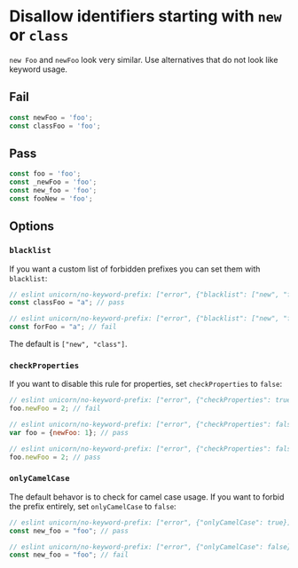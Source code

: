 # Disallow identifiers starting with `new` or `class`

`new Foo` and `newFoo` look very similar. Use alternatives that do not look like keyword usage.

## Fail

```js
const newFoo = 'foo';
const classFoo = 'foo';
```


## Pass

```js
const foo = 'foo';
const _newFoo = 'foo';
const new_foo = 'foo';
const fooNew = 'foo';
```


## Options

### `blacklist`

If you want a custom list of forbidden prefixes you can set them with `blacklist`:

```js
// eslint unicorn/no-keyword-prefix: ["error", {"blacklist": ["new", "for"]}]
const classFoo = "a"; // pass

// eslint unicorn/no-keyword-prefix: ["error", {"blacklist": ["new", "for"]}]
const forFoo = "a"; // fail
```

The default is `["new", "class"]`.

### `checkProperties`

If you want to disable this rule for properties, set `checkProperties` to `false`:

```js
// eslint unicorn/no-keyword-prefix: ["error", {"checkProperties": true}]
foo.newFoo = 2; // fail

// eslint unicorn/no-keyword-prefix: ["error", {"checkProperties": false}]
var foo = {newFoo: 1}; // pass

// eslint unicorn/no-keyword-prefix: ["error", {"checkProperties": false}]
foo.newFoo = 2; // pass
```

### `onlyCamelCase`

The default behavor is to check for camel case usage. If you want to forbid the prefix entirely, set `onlyCamelCase` to `false`:

```js
// eslint unicorn/no-keyword-prefix: ["error", {"onlyCamelCase": true}]
const new_foo = "foo"; // pass

// eslint unicorn/no-keyword-prefix: ["error", {"onlyCamelCase": false}]
const new_foo = "foo"; // fail
```
